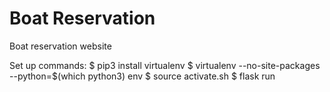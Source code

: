 # Boat Reservation
 Boat reservation website

Set up commands:
$ pip3 install virtualenv
$ virtualenv --no-site-packages --python=$(which python3) env
$ source activate.sh
$ flask run
